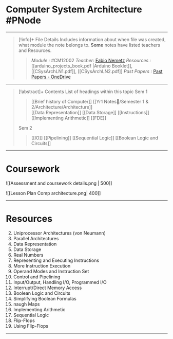 # Computer System Architecture #PNode
---
> [!info]+ File Details
> Includes information about when file was created, what module the note belongs to. **Some** notes have listed teachers and Resources.
> > *Module :* #CM12002
> > *Teacher*: [Fabio Nemetz](https://moodle.bath.ac.uk/user/profile.php?id=490)
> > *Resources :* [[arduino_projects_book.pdf |Arduino Booklet]], [[CSysArchLN1.pdf]], [[CSysArchLN2.pdf]]
> > *Past Papers :* [Past Papers - OneDrive](https://computingservices-my.sharepoint.com/personal/sb3250_bath_ac_uk/_layouts/15/onedrive.aspx?login_hint=sb3250%40bath%2Eac%2Euk&id=%2Fpersonal%2Fsb3250%5Fbath%5Fac%5Fuk%2FDocuments%2FResources%2FSystem%20Architecture%2FPast%20Papers)

---
> [!abstract]+ Contents
> List of headings within this topic
> Sem 1
> > [[Brief history of Computer]] 
> [[Yr1 Notes📗/Semester 1 & 2/Architecture/Architecture]]  
> [[Data Representation]]
> [[Data Storage]]
> [[Instructions]]
> [[Implementing Arithmetic]]
> > [[FDE]]
>
> Sem 2
> > [[IO]]
> [[Pipelining]]
> [[Sequential Logic]]
> [[Boolean Logic and Circuits]]

  
--- 

# Coursework 

![[Assessment and coursework details.png | 500]]

![[Lesson Plan Comp architecture.png| 400]]

--- 

# Resources 


2. Uniprocessor Architectures (von Neumann) 
3. Parallel Architectures 
4. Data Representation
5. Data Storage
6. Real Numbers 
7. Representing and Executing Instructions 
8. More Instruction Execution 
9. Operand Modes and Instruction Set 
10. Control and Pipelining 
11. Input/Output, Handling I/O, Programmed I/O 
12. Interrupt/Direct Memory Access 
13. Boolean Logic and Circuits 
14. Simplifying Boolean Formulas 
15. naugh Maps 
16. Implementing Arithmetic 
17. Sequential Logic 
18. Flip-Flops 
19. Using Flip-Flops
---
